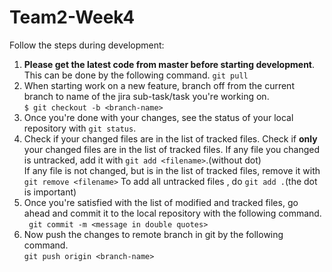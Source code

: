 # Team2-Week4
Follow the steps during development:
1. **Please get the latest code from master before starting development**. This can be done by the following command.   `git pull`
2. When starting work on a new feature, branch off from the current branch to name of the jira sub-task/task you're working on.  
`$ git checkout -b <branch-name> `
3. Once you're done with your changes, see the status of your local repository with `git status`.
4.  Check if your changed files are in the list of tracked files. Check if **only** your changed files  are in the list of tracked files. If any file you changed is untracked, add it with `git add <filename>`.(without dot)  
If any file is not changed, but is in the list of tracked files, remove it with `git remove <filename>`
To add all untracked files , do `git add .`(the dot is important)
5. Once you're satisfied with the list of modified and tracked files, go ahead and commit it to the local repository with the following command.  
` git commit -m <message in double quotes>`  
6. Now push the changes to remote branch in git by the following command.  
`git push origin <branch-name>`
